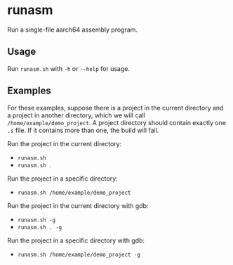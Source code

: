 # runasm

Run a single-file aarch64 assembly program.

## Usage

Run `runasm.sh` with `-h` or `--help` for usage.

## Examples

For these examples, suppose there is a project in the current directory and a project in another directory, which we will call `/home/example/demo_project`.
A project directory should contain exactly one `.s` file. If it contains more than one, the build will fail.

Run the project in the current directory:

- `runasm.sh`
- `runasm.sh .`

Run the project in a specific directory:

- `runasm.sh /home/example/demo_project`

Run the project in the current directory with gdb:

- `runasm.sh -g`
- `runasm.sh . -g`

Run the project in a specific directory with gdb:

- `runasm.sh /home/example/demo_project -g`
